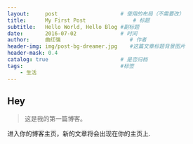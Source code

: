 ```yaml
---
layout:     post                    # 使用的布局（不需要改）
title:      My First Post               # 标题 
subtitle:   Hello World, Hello Blog #副标题
date:       2016-07-02              # 时间
author:     曲红强                      # 作者
header-img: img/post-bg-dreamer.jpg    #这篇文章标题背景图片
header-mask: 0.4
catalog: true                       # 是否归档
tags:                               #标签
    - 生活
---
```


## Hey
>这是我的第一篇博客。

进入你的博客主页，新的文章将会出现在你的主页上.